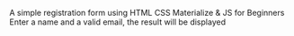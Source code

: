 A simple registration form using  HTML CSS Materialize & JS for Beginners
Enter a name and a valid email, 
the result will be displayed 
